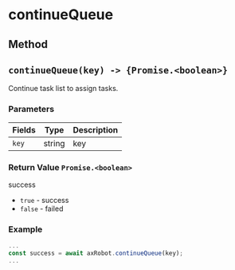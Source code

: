 # continueQueue

## Method

## `continueQueue(key) -> {Promise.<boolean>}`

Continue task list to assign tasks.

### Parameters

| Fields         | Type           | Description            |
| ------ | ----------------------------- | -------- |
| `key` | string | key |

### Return Value `Promise.<boolean>`

success

* `true` - success
* `false` - failed

### Example

```javascript
...
const success = await axRobot.continueQueue(key);
...
```



